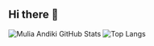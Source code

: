 ## Hi there 👋


![Mulia Andiki GitHub Stats](https://github-readme-stats.vercel.app/api?username=MuliaAndiki)
![Top Langs](https://github-readme-stats.vercel.app/api/top-langs/?username=MuliaAndiki&layout=compact)
<!--
**MuliaAndiki/MuliaAndiki** is a ✨ _special_ ✨ repository because its `README.md` (this file) appears on your GitHub profile.

Here are some ideas to get you started:

- 🔭 I’m currently working on ...
- 🌱 I’m currently learning ...
- 👯 I’m looking to collaborate on ...
- 🤔 I’m looking for help with ...
- 💬 Ask me about ...
- 📫 How to reach me: ...
- 😄 Pronouns: ...  
- ⚡ Fun fact: ...
-->
